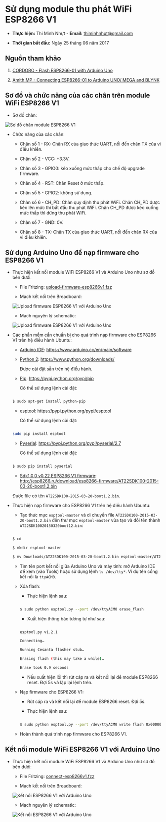# Sử dụng module thu phát WiFi ESP8266 V1

* **Thực hiện:** Thi Minh Nhựt - **Email:** thiminhnhut@gmail.com

* **Thời gian bắt đầu:** Ngày 25 tháng 06 năm 2017

## Nguồn tham khảo

1. [CORDOBO - Flash ESP8266-01 with Arduino Uno](http://cordobo.com/2300-flash-esp8266-01-with-arduino-uno/)

2. [Amith MP - Connecting ESP8266-01 to Arduino UNO/ MEGA and BLYNK](https://www.instructables.com/id/Connecting-ESP8266-01-to-Arduino-UNOMEGA-and-BLYNK/)

## Sơ đồ và chức năng của các chân trên module WiFi ESP8266 V1

* Sơ đồ chân:

![Sơ đồ chân module ESP8266 V1](https://raw.githubusercontent.com/thiminhnhut/esp8266v1/master/diagram-wire/esp8266_pinout.png)

* Chức năng của các chân:

	+ Chân số 1 - RX: Chân RX của giao thức UART, nối đến chân TX của vi điều khiển.

	+ Chân số 2 - VCC: +3.3V.
	
	+ Chân số 3 - GPIO0: kéo xuống mức thấp cho chế độ upgrade firmware.
	
	+ Chân số 4 - RST: Chân Reset ở mức thấp.
	
	+ Chân số 5 - GPIO2: không sử dụng.	
	
	+ Chân số 6 - CH_PD: Chân quy định thu phát WiFi.
	Chân CH_PD được kéo lên mức thì bắt đầu thu phát WiFi.
	Chân CH_PD được kéo xuống mức thấp thì dừng thu phát WiFi.
	
	+ Chân số 7 - GND: 0V.
	
	+ Chân số 8 - TX: Chân TX của giao thức UART, nối đến chân RX của vi điều khiển.


## Sử dụng Arduino Uno để nạp firmware cho ESP8266 V1

* Thực hiện kết nối module WiFi ESP8266 V1 và Arduino Uno như sơ đồ bên dưới:

	+ File Fritzing: [upload-firmware-esp8266v1.fzz](https://github.com/thiminhnhut/esp8266v1/blob/master/diagram-wire/upload-firmware/upload-firmware-esp8266v1.fzz)

	+ Mạch kết nối trên Breadboard:
	
	![Upload firmware ESP8266 V1 với Arduino Uno](https://raw.githubusercontent.com/thiminhnhut/esp8266v1/master/diagram-wire/upload-firmware/upload-firmware-esp8266v1_bb.png)
	
	+ Mạch nguyên lý schematic:
	
	![Upload firmware ESP8266 V1 với Arduino Uno](https://raw.githubusercontent.com/thiminhnhut/esp8266v1/master/diagram-wire/upload-firmware/upload-firmware-esp8266v1_schem.png)

* Các phần mềm cần chuẩn bị cho quá trình nạp firmware cho ESP8266 V1 trên hệ điều hành Ubuntu:

	+ [Arduino IDE](https://www.arduino.cc/en/main/software): https://www.arduino.cc/en/main/software

	+ [Python 2](https://www.python.org/downloads/): https://www.python.org/downloads/
	
		Được cài đặt sẵn trên hệ điều hành.

	+ [Pip](https://pypi.python.org/pypi/pip): https://pypi.python.org/pypi/pip
	
		Có thể sử dụng lệnh cài đặt:

	```bash

	$ sudo apt-get install python-pip

	```

	+ [esptool](https://pypi.python.org/pypi/esptool): https://pypi.python.org/pypi/esptool
	
		Có thể sử dụng lệnh cài đặt:

	```bash

	sudo pip install esptool

	```
	
	+ [Pyserial](https://pypi.python.org/pypi/pyserial/2.7): https://pypi.python.org/pypi/pyserial/2.7
	
		Có thể sử dụng lệnh cài đặt:
	
	```bash
	
	$ sudo pip install pyserial
	
	```

	+ [Sdk1.0.0 v0.22 ESP8266 V1 firmware](http://esp8266.ru/download/esp8266-firmware/AT22SDK100-2015-03-20-boot1.2.bin): http://esp8266.ru/download/esp8266-firmware/AT22SDK100-2015-03-20-boot1.2.bin
	
	Được file có tên `AT22SDK100-2015-03-20-boot1.2.bin`.

* Thực hiện nạp firmware cho ESP8266 V1 trên hệ điều hành Ubuntu:

	+ Tạo thưc mục `esptool-master` và di chuyển file `AT22SDK100-2015-03-20-boot1.2.bin`
	đến thư mục `esptool-master` vừa tạo và đổi tên thành `AT22SDK10020150320boot12.bin`:
	
	```bash
	
	$ cd
	
	$ mkdir esptool-master
	
	$ mv Downloads/AT22SDK100-2015-03-20-boot1.2.bin esptool-master/AT22SDK10020150320boot12.bin
	
	```
	
	+ Tìm tên port kết nối giữa Arduino Uno và máy tính: mở Arduino IDE để xem (vào Tools)
	hoặc sử dụng lệnh `ls /dev/tty*`. Ví dụ tên cổng kết nối là `ttyACM0`.
	
	+ Xóa flash:
		
		- Thực hiện lệnh sau:
	
		```bash
		
		$ sudo python esptool.py --port /dev/ttyACM0 erase_flash
		
		```
	
		- Xuất hiện thông báo tương tự như sau:
	
		```bash
		
		esptool.py v1.2.1
		
		Connecting…
		
		Running Cesanta flasher stub…
		
		Erasing flash (this may take a while)…
		
		Erase took 0.9 seconds
		
		```
	
		- Nếu xuất hiện lỗi thì rút cáp ra và kết nối lại để module ESP8266 reset.
		Đợi 5s và lặp lại lệnh trên.
		
	+ Nạp firmware cho ESP8266 V1:
	
		- Rút cáp ra và kết nối lại để module ESP8266 reset. Đợi 5s.
		
		- Thực hiện lệnh sau:
		
		```bash
		
		$ sudo python esptool.py --port /dev/ttyACM0 write flash 0x00000 AT22SDK10020150320boot12.bin
		
		```
		
	+ Hoàn thành quá trình nạp firmware cho ESP8266 V1.


## Kết nối module WiFi ESP8266 V1 với Arduino Uno

* Thực hiện kết nối module WiFi ESP8266 V1 và Arduino Uno như sơ đồ bên dưới:

	+ File Fritzing: [connect-esp8266v1.fzz](https://github.com/thiminhnhut/esp8266v1/blob/master/diagram-wire/connect-esp8266v1/connect-esp8266v1.fzz)

	+ Mạch kết nối trên Breadboard:
	
	![Kết nối ESP8266 V1 với Arduino Uno](https://raw.githubusercontent.com/thiminhnhut/esp8266v1/master/diagram-wire/connect-esp8266v1/connect-esp8266v1_bb.png)
	
	+ Mạch nguyên lý schematic:
	
	![Kết nối ESP8266 V1 với Arduino Uno](https://raw.githubusercontent.com/thiminhnhut/esp8266v1/master/diagram-wire/connect-esp8266v1/connect-esp8266v1_schem.png)
